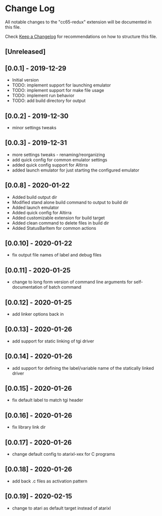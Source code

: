 # Change Log

All notable changes to the "cc65-redux" extension will be documented in this file.

Check [Keep a Changelog](http://keepachangelog.com/) for recommendations on how to structure this file.

## [Unreleased]

## [0.0.1] - 2019-12-29

- Initial version
- TODO: implement support for launching emulator
- TODO: implement support for make file usage
- TODO: implement run behavior
- TODO: add build directory for output

## [0.0.2] - 2019-12-30

- minor settings tweaks

## [0.0.3] - 2019-12-31

- more settings tweaks - renaming/reorganizing
- add quick config for common emulator settings
- added quick config support for Altirra
- added launch emulator for just starting the configured emulator

## [0.0.8] - 2020-01-22

- Added build output dir
- Modified stand alone build command to output to build dir
- Added launch emulator
- Added quick config for Altirra
- Added customizable extension for build target
- Added clean command to delete files in build dir
- Added StatusBarItem for common actions

## [0.0.10] - 2020-01-22

- fix output file names of label and debug files

## [0.0.11] - 2020-01-25

- change to long form version of command line arguments for self-documentation of batch command

## [0.0.12] - 2020-01-25

- add linker options back in

## [0.0.13] - 2020-01-26

- add support for static linking of tgi driver

## [0.0.14] - 2020-01-26

- add support for defining the label/variable name of the statically linked driver

## [0.0.15] - 2020-01-26

- fix default label to match tgi header

## [0.0.16] - 2020-01-26

- fix library link dir

## [0.0.17] - 2020-01-26

- change default config to atarixl-xex for C programs

## [0.0.18] - 2020-01-26

- add back .c files as activation pattern

## [0.0.19] - 2020-02-15

- change to atari as default target instead of atarixl
